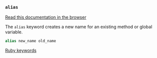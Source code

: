 ### `alias`

[Read this documentation in the browser](https://github.com/Shopify/ruby-lsp/blob/main/static_docs/descriptions/alias.md)

The `alias` keyword creates a new name for an existing method or global variable.

```ruby
alias new_name old_name
```

[Ruby keywords](https://docs.ruby-lang.org/en/3.3/keywords_rdoc.html)
